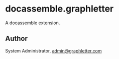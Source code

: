# docassemble.graphletter

A docassemble extension.

## Author

System Administrator, admin@graphletter.com

